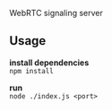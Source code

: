 WebRTC signaling server

## Usage

**install dependencies**</br>
`npm install`

**run**</br>
`node ./index.js <port>`
